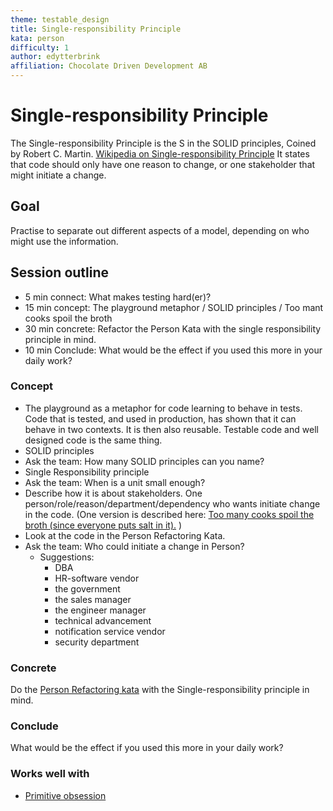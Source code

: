 ```yaml
---
theme: testable_design
title: Single-responsibility Principle
kata: person
difficulty: 1
author: edytterbrink
affiliation: Chocolate Driven Development AB
---
```


# Single-responsibility Principle
The Single-responsibility Principle is the S in the SOLID principles, Coined by Robert C. Martin.
[Wikipedia on Single-responsibility Principle](https://en.wikipedia.org/wiki/Single-responsibility_principle)
It states that code should only have one reason to change, or one stakeholder that might initiate a change.

## Goal
Practise to separate out different aspects of a model, depending on who might use the information.

## Session outline

* 5 min connect: What makes testing hard(er)? 
* 15 min concept: The playground metaphor / SOLID principles / Too mant cooks spoil the broth
* 30 min concrete: Refactor the Person Kata with the single responsibility principle in mind.
* 10 min Conclude: What would be the effect if you used this more in your daily work?

### Concept
* The playground as a metaphor for code learning to behave in tests. 
Code that is tested, and used in production, has shown that it can behave in two contexts.
It is then also reusable. Testable code and well designed code is the same thing.
* SOLID principles
* Ask the team: How many SOLID principles can you name? 
* Single Responsibility principle
* Ask the team: When is a unit small enough? 
* Describe how it is about stakeholders. One person/role/reason/department/dependency who wants initiate change in the code.
(One version is described here: [Too many cooks spoil the broth (since everyone puts salt in it).](https://www.chocolatedrivendevelopment.com/2022/10/04/single-responsibility-salt/) )
* Look at the code in the Person Refactoring Kata.
* Ask the team: Who could initiate a change in Person? 
  * Suggestions: 
    * DBA
    * HR-software vendor 
    * the government
    * the sales manager
    * the engineer manager
    * technical advancement
    * notification service vendor
    * security department

### Concrete
Do the [Person Refactoring kata](https://github.com/sammancoaching/Person-Refactoring-Kata)
with the Single-responsibility principle in mind.

### Conclude
What would be the effect if you used this more in your daily work?

### Works well with
- [Primitive obsession](/learning_hours/refactoring/primitive_obsession.html)